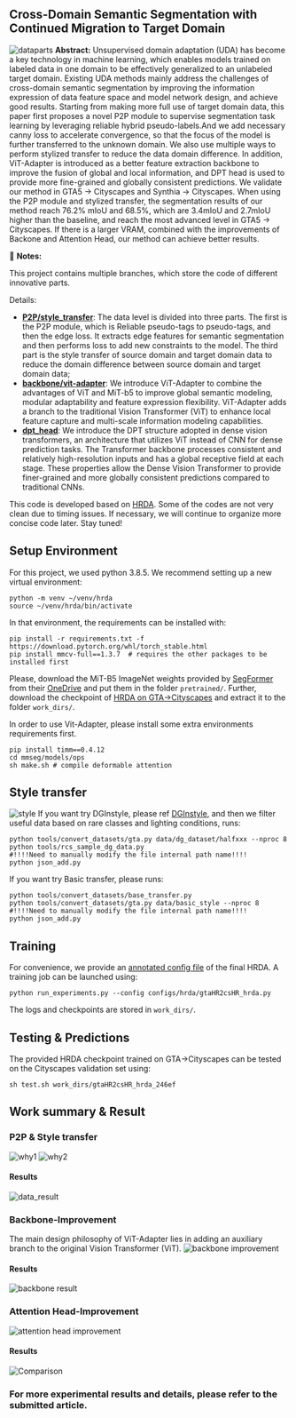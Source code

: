 ## Cross-Domain Semantic Segmentation with Continued Migration to Target Domain
![dataparts](resources/all_parts.png)
**Abstract:** Unsupervised domain adaptation (UDA) has become a key technology in machine learning, which enables models trained on labeled data in one domain to be effectively generalized to an unlabeled target domain. Existing UDA methods mainly address the challenges of cross-domain semantic segmentation by improving the information expression of data feature space and model network design, and achieve good results. Starting from making more full use of target domain data, this paper first proposes a novel P2P module to supervise segmentation task learning by leveraging reliable hybrid pseudo-labels.And we add necessary canny loss to accelerate convergence, so that the focus of the model is further transferred to the unknown domain. We also use multiple ways to perform stylized transfer to reduce the data domain difference. In addition, ViT-Adapter is introduced as a better feature extraction backbone to improve the fusion of global and local information, and DPT head is used to provide more fine-grained and globally consistent predictions. We validate our method in GTA5 → Cityscapes and Synthia → Cityscapes. When using the P2P module and stylized transfer, the segmentation results of our method reach 76.2% mIoU and 68.5%, which are 3.4mIoU and 2.7mIoU higher than the baseline, and reach the most advanced level in GTA5 → Cityscapes. If there is a larger VRAM, combined with the improvements of Backone and Attention Head, our method can achieve better results.

:bell: **Notes:**

This project contains multiple branches, which store the code of different innovative parts.

Details: 

- **[P2P/style_transfer](https://github.com/zhanglk9/UDA-plus/tree/P2P/style_transfer)**: The data level is divided into three parts. The first is the P2P module, which is Reliable pseudo-tags to pseudo-tags, and then the edge loss. It extracts edge features for semantic segmentation and then performs loss to add new constraints to the model. The third part is the style transfer of source domain and target domain data to reduce the domain difference between source domain and target domain data;
- **[backbone/vit-adapter](https://github.com/zhanglk9/UDA-plus/tree/backbone/vit-adapter)**: We introduce ViT-Adapter to combine the advantages of ViT and MiT-b5 to improve global semantic modeling, modular adaptability and feature expression flexibility. ViT-Adapter adds a branch to the traditional Vision Transformer (ViT) to enhance local feature capture and multi-scale information modeling capabilities.
- **[dpt_head](https://github.com/zhanglk9/UDA-plus/tree/dpt_head)**: We introduce the DPT structure adopted in dense vision transformers, an architecture that utilizes ViT instead of CNN for dense prediction tasks. The Transformer backbone processes consistent and relatively high-resolution inputs and has a global receptive field at each stage. These properties allow the Dense Vision Transformer to provide finer-grained and more globally consistent predictions compared to traditional CNNs.

This code is developed based on [HRDA](https://github.com/lhoyer/HRDA). Some of the codes are not very clean due to timing issues. If necessary, we will continue to organize more concise code later. Stay tuned!
## Setup Environment

For this project, we used python 3.8.5. We recommend setting up a new virtual
environment:

```shell
python -m venv ~/venv/hrda
source ~/venv/hrda/bin/activate
```

In that environment, the requirements can be installed with:

```shell
pip install -r requirements.txt -f https://download.pytorch.org/whl/torch_stable.html
pip install mmcv-full==1.3.7  # requires the other packages to be installed first
```

Please, download the MiT-B5 ImageNet weights provided by [SegFormer](https://github.com/NVlabs/SegFormer?tab=readme-ov-file#training)
from their [OneDrive](https://connecthkuhk-my.sharepoint.com/:f:/g/personal/xieenze_connect_hku_hk/EvOn3l1WyM5JpnMQFSEO5b8B7vrHw9kDaJGII-3N9KNhrg?e=cpydzZ) and put them in the folder `pretrained/`.
Further, download the checkpoint of [HRDA on GTA→Cityscapes](https://drive.google.com/file/d/1O6n1HearrXHZTHxNRWp8HCMyqbulKcSW/view?usp=sharing) and extract it to the folder `work_dirs/`.

In order to use Vit-Adapter, please install some extra environments requirements first.

```shell
pip install timm==0.4.12
cd mmseg/models/ops
sh make.sh # compile deformable attention
```

## Style transfer
![style](resources/style.png)
If you want try DGInstyle, please ref [DGInstyle](https://github.com/prs-eth/DGInStyle), and then we filter useful data based on rare classes and lighting conditions, runs:
```shell
python tools/convert_datasets/gta.py data/dg_dataset/halfxxx --nproc 8
python tools/rcs_sample_dg_data.py
#!!!!Need to manually modify the file internal path name!!!!
python json_add.py
```
If you want try Basic transfer, please runs:
```shell
python tools/convert_datasets/base_transfer.py
python tools/convert_datasets/gta.py data/basic_style --nproc 8
#!!!!Need to manually modify the file internal path name!!!!
python json_add.py
```


## Training

For convenience, we provide an [annotated config file](configs/hrda/gtaHR2csHR_hrda.py)
of the final HRDA. A training job can be launched using:

```shell
python run_experiments.py --config configs/hrda/gtaHR2csHR_hrda.py
```

The logs and checkpoints are stored in `work_dirs/`.

## Testing & Predictions

The provided HRDA checkpoint trained on GTA→Cityscapes can be tested on the
Cityscapes validation set using:

```shell
sh test.sh work_dirs/gtaHR2csHR_hrda_246ef
```
## Work summary & Result
### P2P & Style transfer
![why1](resources/why1.png)
![why2](resources/why2.png)
#### Results
![data_result](resources/data_resulut.png)
### Backbone-Improvement

The main design philosophy of ViT-Adapter lies in adding an auxiliary branch to the original Vision Transformer (ViT).
![backbone improvement](resources/vit-adapter.png)
#### Results
![backbone result](resources/result_backbone.png)
### Attention Head-Improvement
![attention head improvement](resources/cyg1.png)
#### Results
![Comparison](resources/cyg2.png)

### For more experimental results and details, please refer to the submitted article.

